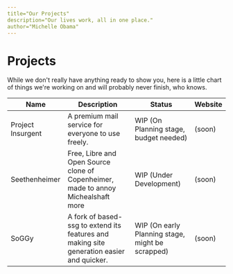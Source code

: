 ```yaml
---
title="Our Projects"
description="Our lives work, all in one place."
author="Michelle Obama"
---
```


# Projects

While we don't really have anything ready to show you, here is a little chart of things we're working on and will probably never finish, who knows.

| Name              | Description                                                  | Status                                           | Website |
| ----------------- | ------------------------------------------------------------ | ------------------------------------------------ | ------- |
| Project Insurgent | A premium mail service for everyone to use freely.           | WIP (On Planning stage, budget needed)           | (soon)  |
| Seethenheimer     | Free, Libre and Open Source clone of Copenheimer, made to annoy Michealshaft more | WIP (Under Development)                          | (soon)  |
| SoGGy             | A fork of based-ssg to extend its features and making site generation easier and quicker. | WIP (On early Planning stage, might be scrapped) | (soon)  |

